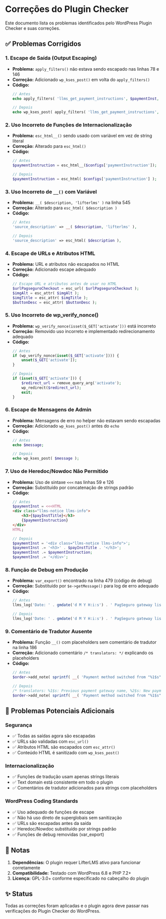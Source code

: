 # Correções do Plugin Checker

Este documento lista os problemas identificados pelo WordPress Plugin Checker e suas correções.

## ✅ Problemas Corrigidos

### 1. **Escape de Saída (Output Escaping)**
- **Problema:** `apply_filters()` não estava sendo escapado nas linhas 78 e 146
- **Correção:** Adicionado `wp_kses_post()` em volta do `apply_filters()`
- **Código:** 
  ```php
  // Antes
  echo apply_filters( 'llms_get_payment_instructions', $paymentInst, $this->id );
  
  // Depois  
  echo wp_kses_post( apply_filters( 'llms_get_payment_instructions', $paymentInst, $this->id ) );
  ```

### 2. **Uso Incorreto de Funções de Internacionalização**
- **Problema:** `esc_html__()` sendo usado com variável em vez de string literal
- **Correção:** Alterado para `esc_html()` 
- **Código:**
  ```php
  // Antes
  $paymentInstruction = esc_html__($configs['paymentInstruction']);
  
  // Depois
  $paymentInstruction = esc_html( $configs['paymentInstruction'] );
  ```

### 3. **Uso Incorreto de `__()` com Variável**
- **Problema:** `__( $description, 'lifterlms' )` na linha 545
- **Correção:** Alterado para `esc_html( $description )`
- **Código:**
  ```php
  // Antes
  'source_description' => __( $description, 'lifterlms' ),
  
  // Depois
  'source_description' => esc_html( $description ),
  ```

### 4. **Escape de URLs e Atributos HTML**
- **Problema:** URL e atributos não escapados no HTML
- **Correção:** Adicionado escape adequado
- **Código:**
  ```php
  // Escape URL e atributos antes de usar no HTML
  $urlPagseguroCheckout = esc_url( $urlPagseguroCheckout );
  $imgAlt = esc_attr( $imgAlt );
  $imgTitle = esc_attr( $imgTitle );
  $buttonDesc = esc_attr( $buttonDesc );
  ```

### 5. **Uso Incorreto de wp_verify_nonce()**
- **Problema:** `wp_verify_nonce(isset($_GET['activate']))` está incorreto
- **Correção:** Removido uso incorreto e implementado redirecionamento adequado
- **Código:**
  ```php
  // Antes
  if (wp_verify_nonce(isset($_GET['activate']))) {
      unset($_GET['activate']);
  }
  
  // Depois
  if (isset($_GET['activate'])) {
      $redirect_url = remove_query_arg('activate');
      wp_redirect($redirect_url);
      exit;
  }
  ```

### 6. **Escape de Mensagens de Admin**
- **Problema:** Mensagens de erro no helper não estavam sendo escapadas
- **Correção:** Adicionado `wp_kses_post()` antes do `echo`
- **Código:**
  ```php
  // Antes
  echo $message;
  
  // Depois
  echo wp_kses_post( $message );
  ```

### 7. **Uso de Heredoc/Nowdoc Não Permitido**
- **Problema:** Uso de sintaxe `<<<` nas linhas 59 e 126
- **Correção:** Substituído por concatenação de strings padrão
- **Código:**
  ```php
  // Antes
  $paymentInst = <<<HTML
  <div class="llms-notice llms-info">
      <h3>{$payInstTitle}</h3>
      {$paymentInstruction}
  </div>
  HTML;
  
  // Depois
  $paymentInst = '<div class="llms-notice llms-info">';
  $paymentInst .= '<h3>' . $payInstTitle . '</h3>';
  $paymentInst .= $paymentInstruction;
  $paymentInst .= '</div>';
  ```

### 8. **Função de Debug em Produção**
- **Problema:** `var_export()` encontrado na linha 479 (código de debug)
- **Correção:** Substituído por `$e->getMessage()` para log de erro adequado
- **Código:**
  ```php
  // Antes
  llms_log('Date: ' . gmdate('d M Y H:i:s') . ' PagSeguro gateway listener error: ' . var_export($e, true) . \PHP_EOL, 'PagSeguro - Gateway Listener');
  
  // Depois
  llms_log('Date: ' . gmdate('d M Y H:i:s') . ' PagSeguro gateway listener error: ' . $e->getMessage() . \PHP_EOL, 'PagSeguro - Gateway Listener');
  ```

### 9. **Comentário de Tradutor Ausente**
- **Problema:** Função `__()` com placeholders sem comentário de tradutor na linha 186
- **Correção:** Adicionado comentário `/* translators: */` explicando os placeholders
- **Código:**
  ```php
  // Antes
  $order->add_note( sprintf( __( 'Payment method switched from "%1$s" to "%2$s"', 'payment-checkout-pagseguro-for-lifterlms' ), $previous_gateway, $this->get_admin_title() ) );
  
  // Depois
  /* translators: %1$s: Previous payment gateway name, %2$s: New payment gateway name */
  $order->add_note( sprintf( __( 'Payment method switched from "%1$s" to "%2$s"', 'payment-checkout-pagseguro-for-lifterlms' ), $previous_gateway, $this->get_admin_title() ) );
  ```

## 🔧 Problemas Potenciais Adicionais

### Segurança
- ✅ Todas as saídas agora são escapadas
- ✅ URLs são validadas com `esc_url()`
- ✅ Atributos HTML são escapados com `esc_attr()`
- ✅ Conteúdo HTML é sanitizado com `wp_kses_post()`

### Internacionalização  
- ✅ Funções de tradução usam apenas strings literais
- ✅ Text domain está consistente em todo o plugin
- ✅ Comentários de tradutor adicionados para strings com placeholders

### WordPress Coding Standards
- ✅ Uso adequado de funções de escape
- ✅ Não há uso direto de superglobais sem sanitização
- ✅ URLs são escapadas antes da saída
- ✅ Heredoc/Nowdoc substituído por strings padrão
- ✅ Funções de debug removidas (var_export)

## 📝 Notas

1. **Dependências:** O plugin requer LifterLMS ativo para funcionar corretamente
2. **Compatibilidade:** Testado com WordPress 6.8 e PHP 7.2+
3. **Licença:** GPL-3.0+ conforme especificado no cabeçalho do plugin

## ✨ Status

Todas as correções foram aplicadas e o plugin agora deve passar nas verificações do Plugin Checker do WordPress.
